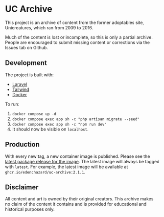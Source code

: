 # UC Archive

This project is an archive of content from the former adoptables site, Unicreatures, which ran from 2009 to 2016.

Much of the content is lost or incomplete, so this is only a partial archive. People are encouraged to submit missing content or corrections via the Issues tab on Github.

## Development

The project is built with:

- [Laravel](https://laravel.com)
- [Tailwind](https://tailwindcss.com/)
- [Docker](https://www.docker.com/)

To run:

1. `docker compose up -d`
2. `docker compose exec app sh -c "php artisan migrate --seed"`
3. `docker compose exec app sh -c "npm run dev"`
4. It should now be visible on `localhost`.

## Production

With every new tag, a new container image is published. Please see the [latest package release for the image](https://github.com/edenchazard/uc-archive/pkgs/container/uc-archive). The latest image will always be tagged with `latest`. For example, the latest image will be available at `ghcr.io/edenchazard/uc-archive:2.1.1`.

## Disclaimer

All content and art is owned by their original creators. This archive makes no claim of the content it contains and is provided for educational and historical purposes only.
